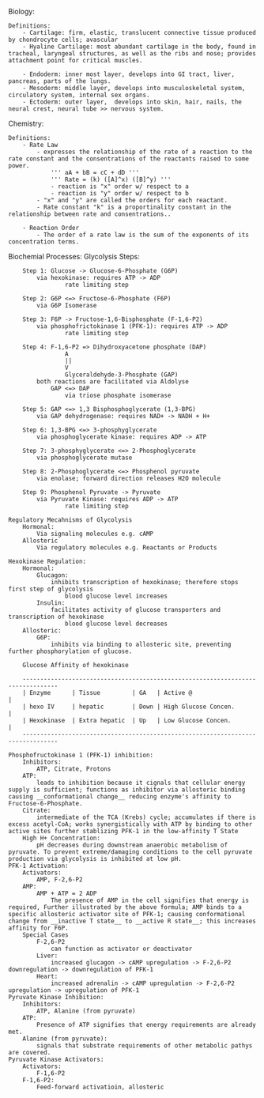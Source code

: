 Biology:

    Definitions:
        - Cartilage: firm, elastic, translucent connective tissue produced by chondrocyte cells; avascular
        - Hyaline Cartilage: most abundant cartilage in the body, found in tracheal, laryngeal structures, as well as the ribs and nose; provides attachment point for critical muscles.
        
        - Endoderm: inner most layer, develops into GI tract, liver, pancreas, parts of the lungs. 
        - Mesoderm: middle layer, develops into musculoskeletal system, circulatory system, internal sex organs.
        - Ectoderm: outer layer,  develops into skin, hair, nails, the neural crest, neural tube >> nervous system.

Chemistry:
   
    Definitions:
        - Rate Law
            - expresses the relationship of the rate of a reaction to the rate constant and the consentrations of the reactants raised to some power.
                ''' aA + bB = cC + dD '''
                ''' Rate = (k) ([A]^x) ([B]^y) '''
                - reaction is "x" order w/ respect to a 
                - reaction is "y" order w/ respect to b 
            - "x" and "y" are called the orders for each reactant.
            - Rate constant "k" is a proportinality constant in the relationship between rate and consentrations..

        - Reaction Order
            - The order of a rate law is the sum of the exponents of its concentration terms.  

Biochemial Processes:
    Glycolysis Steps:
        
        Step 1: Glucose -> Glucose-6-Phosphate (G6P) 
            via hexokinase: requires ATP -> ADP
                    rate limiting step

        Step 2: G6P <=> Fructose-6-Phosphate (F6P)
            via G6P Isomerase

        Step 3: F6P -> Fructose-1,6-Bisphosphate (F-1,6-P2)
            via phosphofrictokinase 1 (PFK-1): requires ATP -> ADP
                    rate limiting step
        
        Step 4: F-1,6-P2 => Dihydroxyacetone phosphate (DAP)
                    A
                    ||
                    V
                    Glyceraldehyde-3-Phosphate (GAP)
            both reactions are facilitated via Aldolyse 
                GAP <=> DAP 
                    via triose phosphate isomerase
        
        Step 5: GAP <=> 1,3 Bisphosphoglycerate (1,3-BPG)
            via GAP dehydrogenase: requires NAD+ -> NADH + H+

        Step 6: 1,3-BPG <=> 3-phosphyglycerate
            via phosphoglycerate kinase: requires ADP -> ATP

        Step 7: 3-phosphyglycerate <=> 2-Phosphoglycerate 
            via phosphoglycerate mutase
        
        Step 8: 2-Phosphoglycerate <=> Phosphenol pyruvate
            via enolase; forward direction releases H2O molecule

        Step 9: Phosphenol Pyruvate -> Pyruvate 
            via Pyruvate Kinase: requires ADP -> ATP
                    rate limiting step
        
    Regulatory Mecahnisms of Glycolysis
        Hormonal: 
            Via signaling molecules e.g. cAMP
        Allosteric
            Via regulatory molecules e.g. Reactants or Products
        
    Hexokinase Regulation:
        Hormonal: 
            Glucagon:
                inhibits transcription of hexokinase; therefore stops first step of glycolysis
                    blood glucose level increases
            Insulin: 
                facilitates activity of glucose transporters and transcription of hexokinase
                    blood glucose level decreases
        Allosteric:
            G6P:
                inhibits via binding to allosteric site, preventing further phosphorylation of glucose.

        Glucose Affinity of hexokinase

        --------------------------------------------------------------------------------
        | Enzyme      | Tissue         | GA   | Active @                               |
        | hexo IV     | hepatic        | Down | High Glucose Concen.                   | 
        | Hexokinase  | Extra hepatic  | Up   | Low Glucose Concen.                    |
        --------------------------------------------------------------------------------

    Phosphofructokinase 1 (PFK-1) inhibition:
        Inhibitors:
            ATP, Citrate, Protons
        ATP:   
            leads to inhibition because it cignals that cellular energy supply is sufficient; functions as inhibitor via allosteric binding causing __conformational change__ reducing enzyme's affinity to Fructose-6-Phosphate.
        Citrate:
            intermediate of the TCA (Krebs) cycle; accumulates if there is excess acetyl-CoA; works synergistically with ATP by binding to other active sites further stablizing PFK-1 in the low-affinity T State
        High H+ Concentration:
            pH decreases during downstream anaerobic metabolism of pyruvate. To prevent extreme/damaging conditions to the cell pyruvate production via glycolysis is inhibited at low pH. 
    PFK-1 Activation:
        Activators:
            AMP, F-2,6-P2
        AMP:
            AMP + ATP = 2 ADP
                The presence of AMP in the cell signifies that energy is required, Further illustrated by the above formula; AMP binds to a specific allosteric activator site of PFK-1; causing conformational change from __inactive T state__ to __active R state__; this increases affinity for F6P.
        Special Cases
            F-2,6-P2
                can function as activator or deactivator
            Liver:
                increased glucagon -> cAMP upregulation -> F-2,6-P2 downregulation -> downregulation of PFK-1
            Heart:
                increased adrenalin -> cAMP upregulation -> F-2,6-P2 upregulation -> upregulation of PFK-1
    Pyruvate Kinase Inhibition:
        Inhibitors: 
            ATP, Alanine (from pyruvate)
        ATP: 
            Presence of ATP signifies that energy requirements are already met.
        Alanine (from pyruvate):
            signals that substrate requirements of other metabolic pathys are covered.
    Pyruvate Kinase Activators:
        Activators:
            F-1,6-P2
        F-1,6-P2: 
            Feed-forward activatioin, allosteric